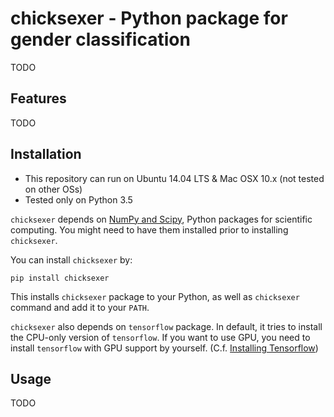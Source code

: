 chicksexer - Python package for gender classification
=================================================================

TODO

Features
--------
TODO

Installation
------------
- This repository can run on Ubuntu 14.04 LTS & Mac OSX 10.x (not tested on other OSs)
- Tested only on Python 3.5

`chicksexer` depends on [NumPy and Scipy](https://www.scipy.org/install.html), Python packages for scientific computing. You might need to have them installed prior to installing `chicksexer`.

You can install `chicksexer` by:

```pip install chicksexer```

This installs `chicksexer` package to your Python, as well as `chicksexer` command and add it to your `PATH`.

`chicksexer` also depends on `tensorflow` package. In default, it tries to install the CPU-only version of `tensorflow`. If you want to use GPU, you need to install `tensorflow` with GPU support by yourself. (C.f. [Installing Tensorflow](https://www.tensorflow.org/install/))


Usage
-----
TODO
